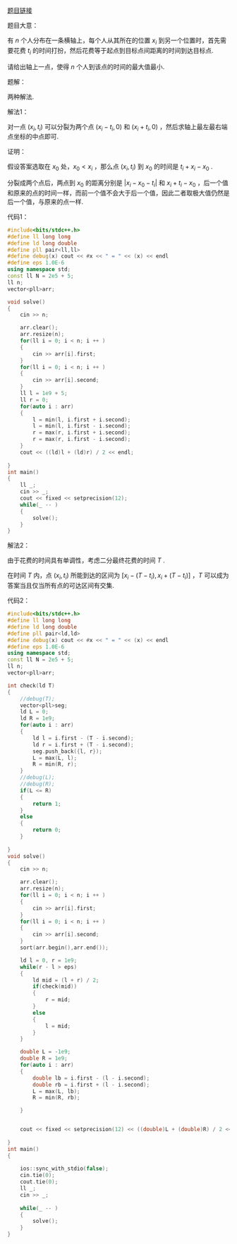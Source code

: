 [题目链接](https://codeforces.com/problemset/problem/1730/B)

题目大意：

有 $n$ 个人分布在一条横轴上，每个人从其所在的位置 $x_i$ 到另一个位置时，首先需要花费 $t_i$ 的时间打扮，然后花费等于起点到目标点间距离的时间到达目标点.

请给出轴上一点，使得 $n$ 个人到该点的时间的最大值最小.

题解：

两种解法.

解法1：

对一点 $(x_i,t_i)$ 可以分裂为两个点 $(x_i - t_i,0)$ 和 $(x_i + t_i,0)$ ，然后求轴上最左最右端点坐标的中点即可.

证明：

假设答案选取在 $x_0$ 处，$x_0 < x_i$ ，那么点 $(x_i,t_i)$ 到 $x_0$ 的时间是 $t_i + x_i - x_0$ .

分裂成两个点后，两点到 $x_0$ 的距离分别是 $|x_i - x_0 - t_i|$ 和 $x_i + t_i - x_0$ ，后一个值和原来的点的时间一样，而前一个值不会大于后一个值，因此二者取极大值仍然是后一个值，与原来的点一样.

代码1：

```cpp
#include<bits/stdc++.h>
#define ll long long
#define ld long double
#define pll pair<ll,ll>
#define debug(x) cout << #x << " = " << (x) << endl
#define eps 1.0E-6
using namespace std;
const ll N = 2e5 + 5;
ll n;
vector<pll>arr;

void solve()
{
	cin >> n;

	arr.clear();
	arr.resize(n);
	for(ll i = 0; i < n; i ++ )
	{
		cin >> arr[i].first;
	}
	for(ll i = 0; i < n; i ++ )
	{
		cin >> arr[i].second;
	}
	ll l = 1e9 + 5;
	ll r = 0;
	for(auto i : arr)
	{
		l = min(l, i.first + i.second);
		l = min(l, i.first - i.second);
		r = max(r, i.first + i.second);
		r = max(r, i.first - i.second);
	}
	cout << ((ld)l + (ld)r) / 2 << endl;
	
}
int main()
{
	ll _;
	cin >> _;
	cout << fixed << setprecision(12);
	while(_ -- )
	{
		solve();
	}
}
```

解法2：

由于花费的时间具有单调性，考虑二分最终花费的时间 $T$ .

在时间 $T$ 内，点 $(x_i,t_i)$ 所能到达的区间为 $[x_i - (T - t_i),x_i + (T - t_i)]$ ，$T$ 可以成为答案当且仅当所有点的可达区间有交集.

代码2：

```cpp
#include<bits/stdc++.h>
#define ll long long
#define ld long double
#define pll pair<ld,ld>
#define debug(x) cout << #x << " = " << (x) << endl
#define eps 1.0E-6
using namespace std;
const ll N = 2e5 + 5;
ll n;
vector<pll>arr;

int check(ld T)
{
	//debug(T);
	vector<pll>seg;
	ld L = 0;
	ld R = 1e9;
	for(auto i : arr)
	{
		ld l = i.first - (T - i.second);
		ld r = i.first + (T - i.second);
		seg.push_back({l, r});
		L = max(L, l);
		R = min(R, r);
	}
	//debug(L);
	//debug(R);
	if(L <= R)
	{
		return 1;
	}
	else
	{
		return 0;
	}
	
}
void solve()
{
	cin >> n;

	arr.clear();
	arr.resize(n);
	for(ll i = 0; i < n; i ++ )
	{
		cin >> arr[i].first;
	}
	for(ll i = 0; i < n; i ++ )
	{
		cin >> arr[i].second;
	}
	sort(arr.begin(),arr.end());

	ld l = 0, r = 1e9;
	while(r - l > eps)
	{
		ld mid = (l + r) / 2;
		if(check(mid))
		{
			r = mid;
		}
		else
		{
			l = mid;
		}
	}

	double L = -1e9;
	double R = 1e9;
	for(auto i : arr)
	{
		double lb = i.first - (l - i.second);
		double rb = i.first + (l - i.second);
		L = max(L, lb);
		R = min(R, rb);

	}


	cout << fixed << setprecision(12) << ((double)L + (double)R) / 2 << endl;
	
}
int main()
{
	
	ios::sync_with_stdio(false);
	cin.tie(0);
	cout.tie(0);
	ll _;
	cin >> _;
	
	while(_ -- )
	{
		solve();
	}
}
```




